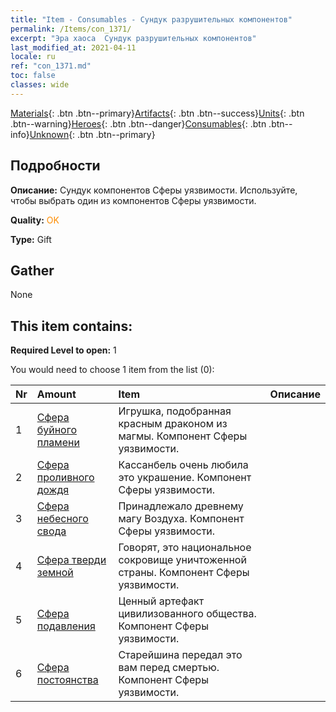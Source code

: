```yaml
---
title: "Item - Consumables - Сундук разрушительных компонентов"
permalink: /Items/con_1371/
excerpt: "Эра хаоса  Сундук разрушительных компонентов"
last_modified_at: 2021-04-11
locale: ru
ref: "con_1371.md"
toc: false
classes: wide
---
```

 [Materials](/ru/Items/){: .btn .btn--primary}[Artifacts](/ru/Items/Artifacts/){: .btn .btn--success}[Units](/ru/Items/Units/){: .btn .btn--warning}[Heroes](/ru/Items/Heroes/){: .btn .btn--danger}[Consumables](/ru/Items/Consumables/){: .btn .btn--info}[Unknown](/ru/Items/Unknown/){: .btn .btn--primary}

## Подробности
 **Описание:** Сундук компонентов Сферы уязвимости. Используйте, чтобы выбрать один из компонентов Сферы уязвимости.

 **Quality:** <span style="color: #FF8C00">OK</span>

 **Type:** Gift

## Gather

  None

## This item contains:

 **Required Level to open:** 1

 You would need to choose 1 item from the list (0):

  | Nr | Amount |     Item    | Описание |
  |:---|:-------|:------------|:-----------:|
  | 1 | [Сфера буйного пламени](/ru/Items/art_172/) | Игрушка, подобранная красным драконом из магмы. Компонент Сферы уязвимости. | 
  | 2 | [Сфера проливного дождя](/ru/Items/art_173/) | Кассанбель очень любила это украшение. Компонент Сферы уязвимости. | 
  | 3 | [Сфера небесного свода](/ru/Items/art_174/) | Принадлежало древнему магу Воздуха. Компонент Сферы уязвимости. | 
  | 4 | [Сфера тверди земной](/ru/Items/art_175/) | Говорят, это национальное сокровище уничтоженной страны. Компонент Сферы уязвимости. | 
  | 5 | [Сфера подавления](/ru/Items/art_176/) | Ценный артефакт цивилизованного общества. Компонент Сферы уязвимости. | 
  | 6 | [Сфера постоянства](/ru/Items/art_177/) | Старейшина передал это вам перед смертью. Компонент Сферы уязвимости. | 

